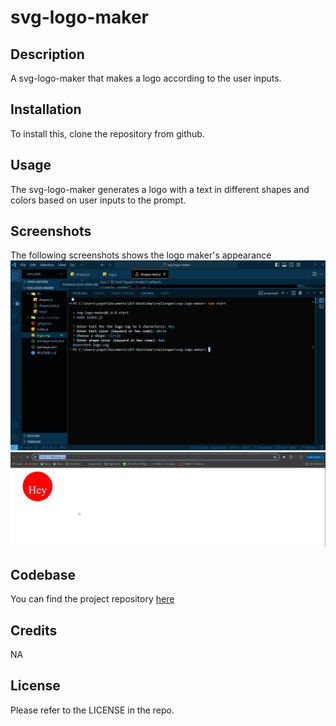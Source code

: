 # svg-logo-maker

## Description

A svg-logo-maker that makes a logo according to the user inputs.

## Installation

To install this, clone the repository from github.

## Usage

The svg-logo-maker generates a logo with a text in different shapes and colors based on user inputs to the prompt.

## Screenshots

The following screenshots shows the logo maker's appearance
![Screenshot of logo prompt](./assets/images/logo-prompt.png)
![Screenshot of logo prompt](./assets/images/logo.png)

## Codebase

You can find the project repository [here](https://github.com/shreyareddy6/svg-logo-maker.git)

## Credits

NA

## License

Please refer to the LICENSE in the repo.
